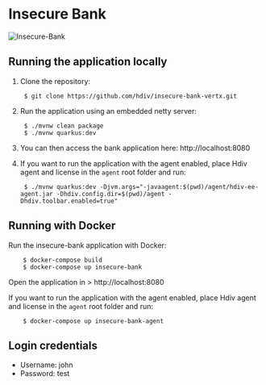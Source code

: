 # Insecure Bank
![Insecure-Bank](https://hdivsecurity.com/img/bank.png)
## Running the application locally

1. Clone the repository:

        $ git clone https://github.com/hdiv/insecure-bank-vertx.git

2. Run the application using an embedded netty server:

        $ ./mvnw clean package
        $ ./mvnw quarkus:dev

3. You can then access the bank application here: http://localhost:8080

4. If you want to run the application with the agent enabled, place Hdiv agent and license in the ``agent`` root folder and run:

        $ ./mvnw quarkus:dev -Djvm.args="-javaagent:$(pwd)/agent/hdiv-ee-agent.jar -Dhdiv.config.dir=$(pwd)/agent -Dhdiv.toolbar.enabled=true"

## Running with Docker

Run the insecure-bank application with Docker:

        $ docker-compose build
        $ docker-compose up insecure-bank

Open the application in > http://localhost:8080

If you want to run the application with the agent enabled, place Hdiv agent and license in the ``agent`` root folder and run:

        $ docker-compose up insecure-bank-agent

## Login credentials
- Username: john
- Password: test

